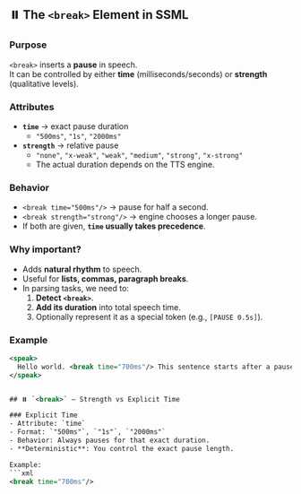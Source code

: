 ## ⏸️ The `<break>` Element in SSML

### Purpose
`<break>` inserts a **pause** in speech.  
It can be controlled by either **time** (milliseconds/seconds) or **strength** (qualitative levels).

### Attributes
- **`time`** → exact pause duration
  - `"500ms"`, `"1s"`, `"2000ms"`
- **`strength`** → relative pause
  - `"none"`, `"x-weak"`, `"weak"`, `"medium"`, `"strong"`, `"x-strong"`
  - The actual duration depends on the TTS engine.

### Behavior
- `<break time="500ms"/>` → pause for half a second.
- `<break strength="strong"/>` → engine chooses a longer pause.
- If both are given, **`time` usually takes precedence**.

### Why important?
- Adds **natural rhythm** to speech.
- Useful for **lists, commas, paragraph breaks**.
- In parsing tasks, we need to:
  1. **Detect `<break>`**.
  2. **Add its duration** into total speech time.
  3. Optionally represent it as a special token (e.g., `[PAUSE 0.5s]`).

### Example
```xml
<speak>
  Hello world. <break time="700ms"/> This sentence starts after a pause.
</speak>


## ⏸️ `<break>` — Strength vs Explicit Time

### Explicit Time
- Attribute: `time`
- Format: `"500ms"`, `"1s"`, `"2000ms"`
- Behavior: Always pauses for that exact duration.
- **Deterministic**: You control the exact pause length.

Example:
```xml
<break time="700ms"/>
